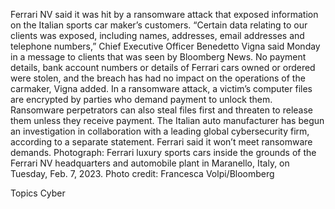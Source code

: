 Ferrari NV said it was hit by a ransomware attack that exposed information on the Italian sports car maker’s customers.
“Certain data relating to our clients was exposed, including names, addresses, email addresses and telephone numbers,” Chief Executive Officer Benedetto Vigna said Monday in a message to clients that was seen by Bloomberg News.
No payment details, bank account numbers or details of Ferrari cars owned or ordered were stolen, and the breach has had no impact on the operations of the carmaker, Vigna added.
In a ransomware attack, a victim’s computer files are encrypted by parties who demand payment to unlock them. Ransomware perpetrators can also steal files first and threaten to release them unless they receive payment.
The Italian auto manufacturer has begun an investigation in collaboration with a leading global cybersecurity firm, according to a separate statement. Ferrari said it won’t meet ransomware demands.
Photograph: Ferrari luxury sports cars inside the grounds of the Ferrari NV headquarters and automobile plant in Maranello, Italy, on Tuesday, Feb. 7, 2023. Photo credit: Francesca Volpi/Bloomberg

Topics
Cyber
